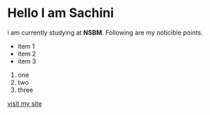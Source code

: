 # Hello I am Sachini
i am currently studying at **NSBM**. Following are my noticible points.

* item 1
* item 2
* item 3
1. one
2. two
3. three

[visit my site](https://github.com/sachiniamani)



